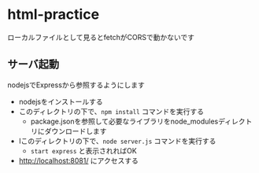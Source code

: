 # html-practice

ローカルファイルとして見るとfetchがCORSで動かないです

## サーバ起動

nodejsでExpressから参照するようにします

* nodejsをインストールする
* このディレクトリの下で、`npm install` コマンドを実行する
  * package.jsonを参照して必要なライブラリをnode_modulesディレクトリにダウンロードします
* lこのディレクトリの下で、`node server.js` コマンドを実行する
  * `start express` と表示されればOK
* [http://localhost:8081/](http://localhost:8081/) にアクセスする
